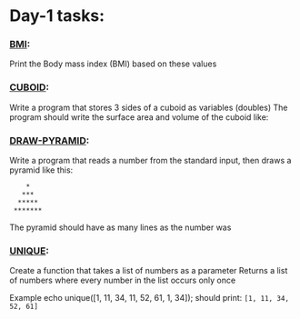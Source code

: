 # Day-1 tasks:

### [BMI](../day-1/bmi.php):

Print the Body mass index (BMI) based on these values

### [CUBOID](../day-1/cuboid.php):

Write a program that stores 3 sides of a cuboid as variables (doubles)
The program should write the surface area and volume of the cuboid like:

### [DRAW-PYRAMID](../day-1/drawPyramid.php):

Write a program that reads a number from the standard input, then draws a
pyramid like this:
```
    *
   ***
  *****
 *******
 ```
The pyramid should have as many lines as the number was

### [UNIQUE](../day-1/unique.php):

Create a function that takes a list of numbers as a parameter
Returns a list of numbers where every number in the list occurs only once

Example
echo unique([1, 11, 34, 11, 52, 61, 1, 34]);
should print: `[1, 11, 34, 52, 61]`  
